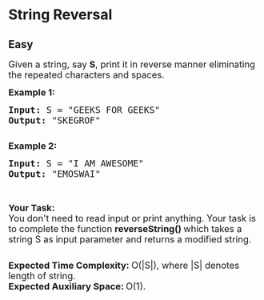 # String Reversal
## Easy
<div class="problems_problem_content__Xm_eO"><p><span style="font-size:18px">Given a string, say <strong>S</strong>, print it in reverse manner eliminating the repeated characters and spaces.</span></p>

<p><span style="font-size:18px"><strong>Example 1:</strong></span></p>

<pre><span style="font-size:18px"><strong>Input:</strong> S = "GEEKS FOR GEEKS"
<strong>Output:</strong> "SKEGROF"
</span>
</pre>

<p><span style="font-size:18px"><strong>Example 2:</strong></span></p>

<pre><span style="font-size:18px"><strong>Input:</strong> S = "I AM AWESOME"</span><span style="font-size:18px">
<strong>Output:</strong> "EMOSWAI"</span><span style="font-size:18px">
</span>
</pre>

<p><br>
<span style="font-size:18px"><strong>Your Task:</strong><br>
You don't need to read input or print anything. Your task is to complete the function&nbsp;<strong>reverseString()&nbsp;</strong>which takes a string S as input parameter and returns a modified string.&nbsp;</span></p>

<p><br>
<span style="font-size:18px"><strong>Expected Time Complexity:&nbsp;</strong>O(|S|), where |S| denotes length of string.<br>
<strong>Expected Auxiliary Space:&nbsp;</strong>O(1).</span></p>

<p>&nbsp;</p>
</div>